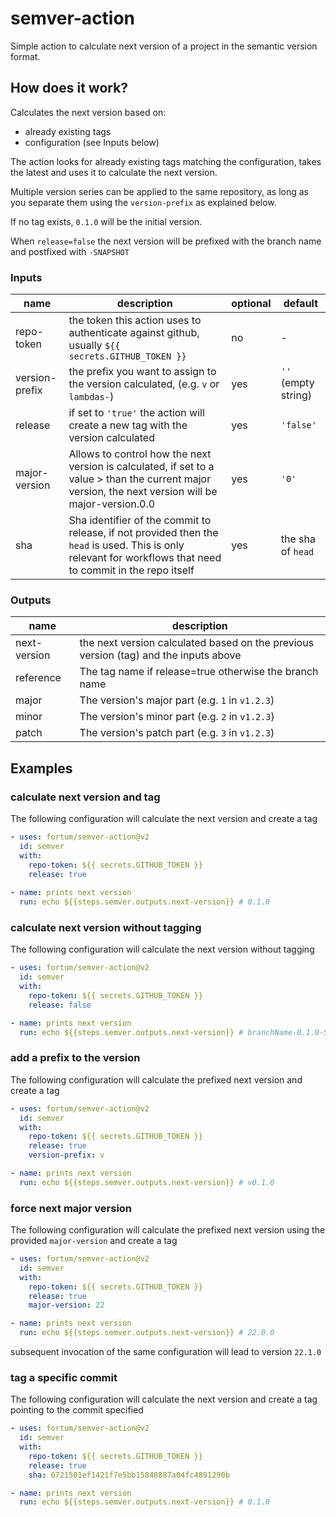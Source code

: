 # semver-action

Simple action to calculate next version of a project in the semantic version format.

## How does it work?
Calculates the next version based on:
- already existing tags
- configuration (see Inputs below)

The action looks for already existing tags matching the configuration, takes the latest and uses it to calculate the next version.

Multiple version series can be applied to the same repository, as long as you separate them using the `version-prefix` as explained below.

If no tag exists, `0.1.0` will be the initial version.

When `release=false` the next version will be prefixed with the branch name and postfixed with `-SNAPSHOT`


### Inputs

| name           | description                                                                                                                                                  | optional | default             |
|----------------|--------------------------------------------------------------------------------------------------------------------------------------------------------------|----------|---------------------|
| repo-token     | the token this action uses to authenticate against github, usually `${{ secrets.GITHUB_TOKEN }}`                                                             | no       | -                   |
| version-prefix | the prefix you want to assign to the version calculated, (e.g. `v` or `lambdas-`)                                                                            | yes      | `''` (empty string) |
| release        | if set to `'true'` the action will create a new tag with the version calculated                                                                              | yes      | `'false'`           |
| major-version  | Allows to control how the next version is calculated, if set to a value > than the current major version, the next version will be major-version.0.0         | yes      | `'0'`               |
| sha            | Sha identifier of the commit to release, if not provided then the `head` is used. This is only relevant for workflows that need to commit in the repo itself | yes      | the sha of `head`   |

### Outputs

| name         | description                                                                          |
|--------------|--------------------------------------------------------------------------------------|
| next-version | the next version calculated based on the previous version (tag) and the inputs above |
| reference    | The tag name if release=true otherwise the branch name                               |
| major        | The version's major part (e.g. `1` in `v1.2.3`)                                      |
| minor        | The version's minor part (e.g. `2` in `v1.2.3`)                                      |
| patch        | The version's patch part (e.g. `3` in `v1.2.3`)                                      |

## Examples

### calculate next version and tag
The following configuration will calculate the next version and create a tag

```yaml
- uses: fortum/semver-action@v2
  id: semver
  with:
    repo-token: ${{ secrets.GITHUB_TOKEN }}
    release: true
    
- name: prints next version
  run: echo ${{steps.semver.outputs.next-version}} # 0.1.0
```

### calculate next version without tagging
The following configuration will calculate the next version without tagging
```yaml
- uses: fortum/semver-action@v2
  id: semver
  with:
    repo-token: ${{ secrets.GITHUB_TOKEN }}
    release: false

- name: prints next version
  run: echo ${{steps.semver.outputs.next-version}} # branchName-0.1.0-SNAPSHOT
```

### add a prefix to the version
The following configuration will calculate the prefixed next version and create a tag
```yaml
- uses: fortum/semver-action@v2
  id: semver
  with:
    repo-token: ${{ secrets.GITHUB_TOKEN }}
    release: true
    version-prefix: v

- name: prints next version
  run: echo ${{steps.semver.outputs.next-version}} # v0.1.0
```

### force next major version
The following configuration will calculate the prefixed next version using the provided `major-version` and create a tag
```yaml
- uses: fortum/semver-action@v2
  id: semver
  with:
    repo-token: ${{ secrets.GITHUB_TOKEN }}
    release: true
    major-version: 22

- name: prints next version
  run: echo ${{steps.semver.outputs.next-version}} # 22.0.0
```

subsequent invocation of the same configuration will lead to version `22.1.0`

### tag a specific commit
The following configuration will calculate the next version and create a tag pointing to the commit specified
```yaml
- uses: fortum/semver-action@v2
  id: semver
  with:
    repo-token: ${{ secrets.GITHUB_TOKEN }}
    release: true
    sha: 6721501ef1421f7e5bb15848887a04fc4891290b

- name: prints next version
  run: echo ${{steps.semver.outputs.next-version}} # 0.1.0
```
